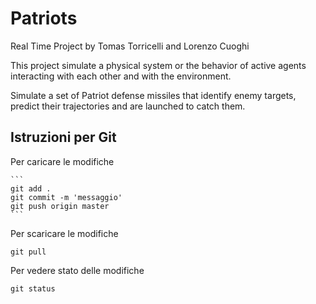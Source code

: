 # Patriots
Real Time Project by Tomas Torricelli and Lorenzo Cuoghi

This project simulate a physical system or the behavior of active agents interacting with each other and with the environment.

Simulate a set of Patriot defense missiles that identify enemy targets, predict their trajectories and are launched to catch them.

## Istruzioni per Git

Per caricare le modifiche

	```
	git add .
	git commit -m 'messaggio'
	git push origin master
	```

Per scaricare le modifiche

	git pull
	
Per vedere stato delle modifiche

	git status
	